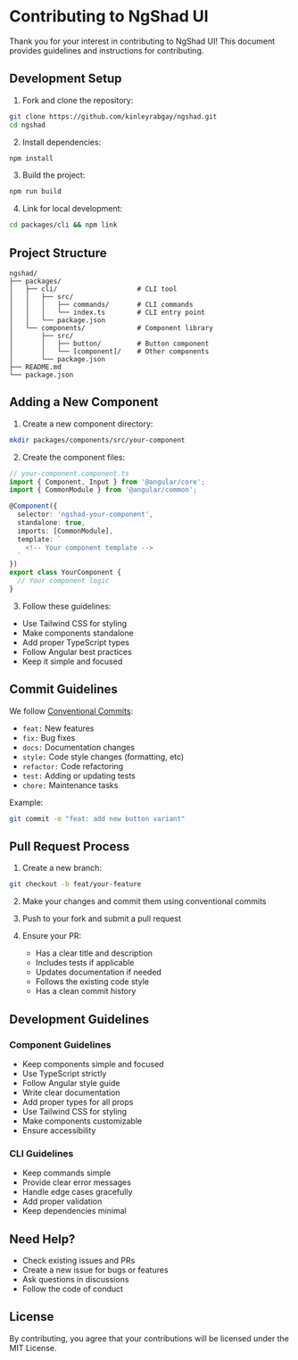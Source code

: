 # Contributing to NgShad UI

Thank you for your interest in contributing to NgShad UI! This document provides guidelines and instructions for contributing.

## Development Setup

1. Fork and clone the repository:
```bash
git clone https://github.com/kinleyrabgay/ngshad.git
cd ngshad
```

2. Install dependencies:
```bash
npm install
```

3. Build the project:
```bash
npm run build
```

4. Link for local development:
```bash
cd packages/cli && npm link
```

## Project Structure

```
ngshad/
├── packages/
│   ├── cli/                    # CLI tool
│   │   ├── src/
│   │   │   ├── commands/       # CLI commands
│   │   │   └── index.ts        # CLI entry point
│   │   └── package.json
│   └── components/             # Component library
│       ├── src/
│       │   ├── button/         # Button component
│       │   └── [component]/    # Other components
│       └── package.json
├── README.md
└── package.json
```

## Adding a New Component

1. Create a new component directory:
```bash
mkdir packages/components/src/your-component
```

2. Create the component files:
```typescript
// your-component.component.ts
import { Component, Input } from '@angular/core';
import { CommonModule } from '@angular/common';

@Component({
  selector: 'ngshad-your-component',
  standalone: true,
  imports: [CommonModule],
  template: `
    <!-- Your component template -->
  `
})
export class YourComponent {
  // Your component logic
}
```

3. Follow these guidelines:
- Use Tailwind CSS for styling
- Make components standalone
- Add proper TypeScript types
- Follow Angular best practices
- Keep it simple and focused

## Commit Guidelines

We follow [Conventional Commits](https://www.conventionalcommits.org/):

- `feat:` New features
- `fix:` Bug fixes
- `docs:` Documentation changes
- `style:` Code style changes (formatting, etc)
- `refactor:` Code refactoring
- `test:` Adding or updating tests
- `chore:` Maintenance tasks

Example:
```bash
git commit -m "feat: add new button variant"
```

## Pull Request Process

1. Create a new branch:
```bash
git checkout -b feat/your-feature
```

2. Make your changes and commit them using conventional commits

3. Push to your fork and submit a pull request

4. Ensure your PR:
   - Has a clear title and description
   - Includes tests if applicable
   - Updates documentation if needed
   - Follows the existing code style
   - Has a clean commit history

## Development Guidelines

### Component Guidelines

- Keep components simple and focused
- Use TypeScript strictly
- Follow Angular style guide
- Write clear documentation
- Add proper types for all props
- Use Tailwind CSS for styling
- Make components customizable
- Ensure accessibility

### CLI Guidelines

- Keep commands simple
- Provide clear error messages
- Handle edge cases gracefully
- Add proper validation
- Keep dependencies minimal

## Need Help?

- Check existing issues and PRs
- Create a new issue for bugs or features
- Ask questions in discussions
- Follow the code of conduct

## License

By contributing, you agree that your contributions will be licensed under the MIT License. 